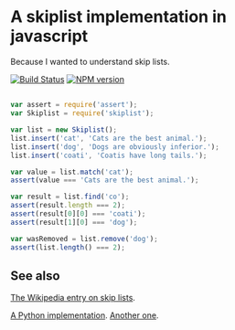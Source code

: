 # A skiplist implementation in javascript

Because I wanted to understand skip lists.

[![Build Status](https://secure.travis-ci.org/ceejbot/skiplist.png)](http://travis-ci.org/ceejbot/skiplist) [![NPM version](https://badge.fury.io/js/skiplist.png)](http://badge.fury.io/js/skiplist)

##

```javascript
var assert = require('assert');
var Skiplist = require('skiplist');

var list = new Skiplist();
list.insert('cat', 'Cats are the best animal.');
list.insert('dog', 'Dogs are obviously inferior.');
list.insert('coati', 'Coatis have long tails.');

var value = list.match('cat');
assert(value === 'Cats are the best animal.');

var result = list.find('co');
assert(result.length === 2);
assert(result[0][0] === 'coati');
assert(result[1][0] === 'dog');

var wasRemoved = list.remove('dog');
assert(list.length() === 2);
```

## See also

[The Wikipedia entry on skip lists](https://en.wikipedia.org/wiki/Skip_list).

[A Python implementation](http://infohost.nmt.edu/tcc/help/lang/python/examples/pyskip/web/index.html). [Another one](http://pythonsweetness.tumblr.com/post/45227295342/fast-pypy-compatible-ordered-map-in-89-lines-of-python).
